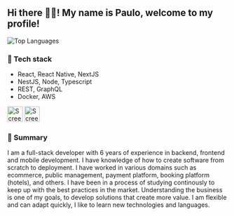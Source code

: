 ## Hi there 👋🏼! My name is Paulo, welcome to my profile!

![Top Languages](https://github-readme-stats.vercel.app/api/top-langs/?username=paulodevbr&layout=compact)


### 📱 Tech stack
- React, React Native, NextJS
- NestJS, Node, Typescript
- REST, GraphQL
- Docker, AWS

 <a href="https://www.linkedin.com/in/paulodevbr/"><img width="35" alt="Screenshot 2025-04-01 at 22 33 37" src="https://github.com/user-attachments/assets/0555e669-1863-4f54-ab0c-5cbefa539863" /></a>  <a href="https://stackoverflow.com/users/15768544/paulo-de-oliveira-neto"><img width="35" alt="Screenshot 2025-04-01 at 22 44 22" src="https://github.com/user-attachments/assets/18cff904-8b52-4819-80ff-d78c4be54f6b" /></a>


### 📃 Summary 
I am a full-stack developer with 6 years of experience in backend, frontend and mobile development. I have knowledge of how to create software from scratch to deployment. I have worked in various domains such as ecommerce, public management, payment platform, booking platform (hotels), and others. I have been in a process of studying continously to keep up with the best practices in the market. Understanding the business is one of my goals, to develop solutions that create more value. I am flexible and can adapt quickly, I like to learn new technologies and languages. 

<!--
**paulodevbr/paulodevbr** is a ✨ _special_ ✨ repository because its `README.md` (this file) appears on your GitHub profile.

Here are some ideas to get you started:

- 🔭 I’m currently working on ...
- 🌱 I’m currently learning ...
- 👯 I’m looking to collaborate on ...
- 🤔 I’m looking for help with ...
- 💬 Ask me about ...
- 📫 How to reach me: ...
- 😄 Pronouns: ...
- ⚡ Fun fact: ...
-->
